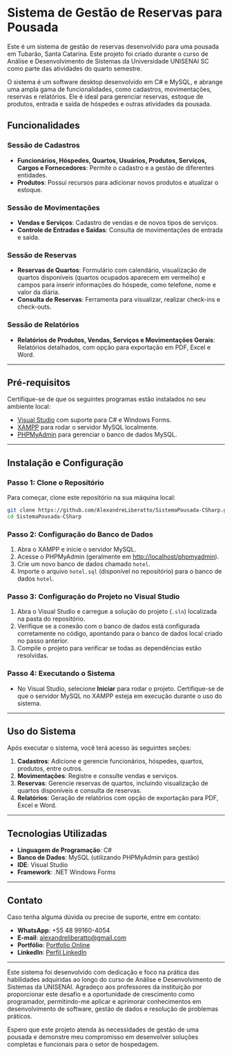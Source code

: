 # Sistema de Gestão de Reservas para Pousada

Este é um sistema de gestão de reservas desenvolvido para uma pousada em Tubarão, Santa Catarina. Este projeto foi criado durante o curso de Análise e Desenvolvimento de Sistemas da Universidade UNISENAI SC como parte das atividades do quarto semestre. 

O sistema é um software desktop desenvolvido em C# e MySQL, e abrange uma ampla gama de funcionalidades, como cadastros, movimentações, reservas e relatórios. Ele é ideal para gerenciar reservas, estoque de produtos, entrada e saída de hóspedes e outras atividades da pousada.

## Funcionalidades

### Sessão de Cadastros
- **Funcionários, Hóspedes, Quartos, Usuários, Produtos, Serviços, Cargos e Fornecedores**: Permite o cadastro e a gestão de diferentes entidades.
- **Produtos**: Possui recursos para adicionar novos produtos e atualizar o estoque.

### Sessão de Movimentações
- **Vendas e Serviços**: Cadastro de vendas e de novos tipos de serviços.
- **Controle de Entradas e Saídas**: Consulta de movimentações de entrada e saída.

### Sessão de Reservas
- **Reservas de Quartos**: Formulário com calendário, visualização de quartos disponíveis (quartos ocupados aparecem em vermelho) e campos para inserir informações do hóspede, como telefone, nome e valor da diária.
- **Consulta de Reservas**: Ferramenta para visualizar, realizar check-ins e check-outs.

### Sessão de Relatórios
- **Relatórios de Produtos, Vendas, Serviços e Movimentações Gerais**: Relatórios detalhados, com opção para exportação em PDF, Excel e Word.

---

## Pré-requisitos

Certifique-se de que os seguintes programas estão instalados no seu ambiente local:
- [Visual Studio](https://visualstudio.microsoft.com/) com suporte para C# e Windows Forms.
- [XAMPP](https://www.apachefriends.org/) para rodar o servidor MySQL localmente.
- [PHPMyAdmin](https://www.phpmyadmin.net/) para gerenciar o banco de dados MySQL.

---

## Instalação e Configuração

### Passo 1: Clone o Repositório
Para começar, clone este repositório na sua máquina local:
```bash
git clone https://github.com/AlexandreLiberatto/SistemaPousada-CSharp.git
cd SistemaPousada-CSharp
```

### Passo 2: Configuração do Banco de Dados
1. Abra o XAMPP e inicie o servidor MySQL.
2. Acesse o PHPMyAdmin (geralmente em [http://localhost/phpmyadmin](http://localhost/phpmyadmin)).
3. Crie um novo banco de dados chamado `hotel`.
4. Importe o arquivo `hotel.sql` (disponível no repositório) para o banco de dados `hotel`.

### Passo 3: Configuração do Projeto no Visual Studio
1. Abra o Visual Studio e carregue a solução do projeto (`.sln`) localizada na pasta do repositório.
2. Verifique se a conexão com o banco de dados está configurada corretamente no código, apontando para o banco de dados local criado no passo anterior.
3. Compile o projeto para verificar se todas as dependências estão resolvidas.

### Passo 4: Executando o Sistema
- No Visual Studio, selecione **Iniciar** para rodar o projeto. Certifique-se de que o servidor MySQL no XAMPP esteja em execução durante o uso do sistema.

---

## Uso do Sistema

Após executar o sistema, você terá acesso às seguintes seções:

1. **Cadastros**: Adicione e gerencie funcionários, hóspedes, quartos, produtos, entre outros.
2. **Movimentações**: Registre e consulte vendas e serviços.
3. **Reservas**: Gerencie reservas de quartos, incluindo visualização de quartos disponíveis e consulta de reservas.
4. **Relatórios**: Geração de relatórios com opção de exportação para PDF, Excel e Word.

---

## Tecnologias Utilizadas

- **Linguagem de Programação**: C#
- **Banco de Dados**: MySQL (utilizando PHPMyAdmin para gestão)
- **IDE**: Visual Studio
- **Framework**: .NET Windows Forms

---

## Contato

Caso tenha alguma dúvida ou precise de suporte, entre em contato:

- **WhatsApp**: +55 48 99160-4054
- **E-mail**: alexandreliberatto@gmail.com
- **Portfólio**: [Portfolio Online](https://portfolio-alexandre-jade.vercel.app/)
- **LinkedIn**: [Perfil LinkedIn](https://www.linkedin.com/in/alexandre-liberato-32179624b/)

---

Este sistema foi desenvolvido com dedicação e foco na prática das habilidades adquiridas ao longo do curso de Análise e Desenvolvimento de Sistemas da UNISENAI. Agradeço aos professores da instituição por proporcionar este desafio e a oportunidade de crescimento como programador, permitindo-me aplicar e aprimorar conhecimentos em desenvolvimento de software, gestão de dados e resolução de problemas práticos.

Espero que este projeto atenda às necessidades de gestão de uma pousada e demonstre meu compromisso em desenvolver soluções completas e funcionais para o setor de hospedagem.
